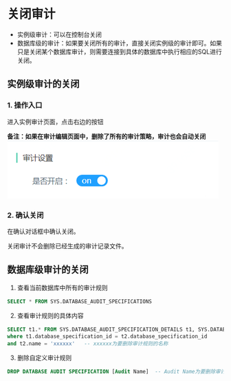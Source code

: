 # 关闭审计
- 实例级审计：可以在控制台关闭
- 数据库级的审计：如果要关闭所有的审计，直接关闭实例级的审计即可。如果只是关闭某个数据库审计，则需要连接到具体的数据库中执行相应的SQL进行关闭。

## 实例级审计的关闭
### 1. 操作入口
进入实例审计页面，点击右边的按钮

**备注：如果在审计编辑页面中，删除了所有的审计策略，审计也会自动关闭**
![关闭实例1](../../../../../../image/RDS/Disable-Audit-1.png)

### 2. 确认关闭
在确认对话框中确认关闭。

关闭审计不会删除已经生成的审计记录文件。

## 数据库级审计的关闭
1. 查看当前数据库中所有的审计规则
```SQL
SELECT * FROM SYS.DATABASE_AUDIT_SPECIFICATIONS
```
2. 查看审计规则的具体内容
```SQL
SELECT t1.* FROM SYS.DATABASE_AUDIT_SPECIFICATION_DETAILS t1, SYS.DATABASE_AUDIT_SPECIFICATIONS t2
where t1.database_specification_id = t2.database_specification_id
and t2.name = 'xxxxxx'   -- xxxxxx为要删除审计规则的名称
```

3. 删除自定义审计规则
```SQL
DROP DATABASE AUDIT SPECIFICATION [Audit Name]  -- Audit Name为要删除审计规则的名称
```
